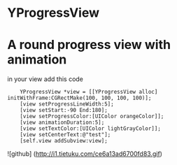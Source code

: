 # YProgressView
# A round progress view with animation

in your view add this code
```
	YProgressView *view = [[YProgressView alloc] initWithFrame:CGRectMake(100, 100, 100, 100)];
	[view setProgressLineWidth:5];
	[view setStart:-90 End:180];
	[view setProgressColor:[UIColor orangeColor]];
	[view animationDuration:5];
	[view setTextColor:[UIColor lightGrayColor]];
	[view setCenterText:@"test"];
	[self.view addSubview:view];
```
![github] (http://i1.tietuku.com/ce6a13ad6700fd83.gif)
